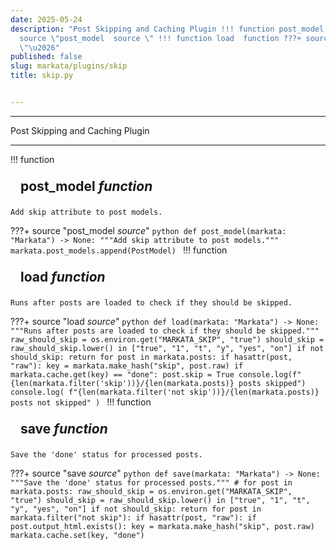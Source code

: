 ```yaml
---
date: 2025-05-24
description: "Post Skipping and Caching Plugin !!! function post_model  function ???+
  source \"post_model  source \" !!! function load  function ???+ source \"load  source
  \"\u2026"
published: false
slug: markata/plugins/skip
title: skip.py


---
```


---

Post Skipping and Caching Plugin

---

!!! function
    <h2 id="post_model" class="admonition-title" style="margin: 0; padding: .5rem 1rem;">post_model <em class="small">function</em></h2>

    Add skip attribute to post models.

???+ source "post_model <em class='small'>source</em>"
    ```python
    def post_model(markata: "Markata") -> None:
        """Add skip attribute to post models."""
        markata.post_models.append(PostModel)
    ```
!!! function
    <h2 id="load" class="admonition-title" style="margin: 0; padding: .5rem 1rem;">load <em class="small">function</em></h2>

    Runs after posts are loaded to check if they should be skipped.

???+ source "load <em class='small'>source</em>"
    ```python
    def load(markata: "Markata") -> None:
        """Runs after posts are loaded to check if they should be skipped."""
        raw_should_skip = os.environ.get("MARKATA_SKIP", "true")
        should_skip = raw_should_skip.lower() in ["true", "1", "t", "y", "yes", "on"]
        if not should_skip:
            return
        for post in markata.posts:
            if hasattr(post, "raw"):
                key = markata.make_hash("skip", post.raw)
                if markata.cache.get(key) == "done":
                    post.skip = True
        console.log(f"{len(markata.filter('skip'))}/{len(markata.posts)} posts skipped")
        console.log(
            f"{len(markata.filter('not skip'))}/{len(markata.posts)} posts not skipped"
        )
    ```
!!! function
    <h2 id="save" class="admonition-title" style="margin: 0; padding: .5rem 1rem;">save <em class="small">function</em></h2>

    Save the 'done' status for processed posts.

???+ source "save <em class='small'>source</em>"
    ```python
    def save(markata: "Markata") -> None:
        """Save the 'done' status for processed posts."""
        # for post in markata.posts:
        raw_should_skip = os.environ.get("MARKATA_SKIP", "true")
        should_skip = raw_should_skip.lower() in ["true", "1", "t", "y", "yes", "on"]
        if not should_skip:
            return
        for post in markata.filter("not skip"):
            if hasattr(post, "raw"):
                if post.output_html.exists():
                    key = markata.make_hash("skip", post.raw)
                    markata.cache.set(key, "done")
    ```